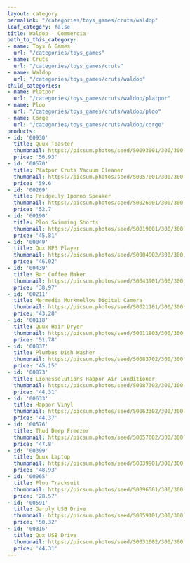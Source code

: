 ```yaml
---
layout: category
permalink: "/categories/toys_games/cruts/waldop"
leaf_category: false
title: Waldop - Commercia
path_to_this_category:
- name: Toys & Games
  url: "/categories/toys_games"
- name: Cruts
  url: "/categories/toys_games/cruts"
- name: Waldop
  url: "/categories/toys_games/cruts/waldop"
child_categories:
- name: Platpor
  url: "/categories/toys_games/cruts/waldop/platpor"
- name: Ploo
  url: "/categories/toys_games/cruts/waldop/ploo"
- name: Corge
  url: "/categories/toys_games/cruts/waldop/corge"
products:
- id: '00930'
  title: Quux Toaster
  thumbnail: https://picsum.photos/seed/S0093001/300/300
  price: '56.93'
- id: '00570'
  title: Platpor Cruts Vacuum Cleaner
  thumbnail: https://picsum.photos/seed/S0057001/300/300
  price: '59.6'
- id: '00269'
  title: Fridge.ly Iponno Speaker
  thumbnail: https://picsum.photos/seed/S0026901/300/300
  price: '52.7'
- id: '00190'
  title: Ploo Swimming Shorts
  thumbnail: https://picsum.photos/seed/S0019001/300/300
  price: '45.81'
- id: '00049'
  title: Qux MP3 Player
  thumbnail: https://picsum.photos/seed/S0004902/300/300
  price: '46.02'
- id: '00439'
  title: Bar Coffee Maker
  thumbnail: https://picsum.photos/seed/S0043901/300/300
  price: '38.97'
- id: '00211'
  title: Mermedia Murkmellow Digital Camera
  thumbnail: https://picsum.photos/seed/S0021101/300/300
  price: '43.28'
- id: '00118'
  title: Quux Hair Dryer
  thumbnail: https://picsum.photos/seed/S0011803/300/300
  price: '51.78'
- id: '00837'
  title: Plumbus Dish Washer
  thumbnail: https://picsum.photos/seed/S0083702/300/300
  price: '45.15'
- id: '00873'
  title: Lionessolutions Happor Air Conditioner
  thumbnail: https://picsum.photos/seed/S0087302/300/300
  price: '44.31'
- id: '00633'
  title: Happor Vinyl
  thumbnail: https://picsum.photos/seed/S0063302/300/300
  price: '44.37'
- id: '00576'
  title: Thud Deep Freezer
  thumbnail: https://picsum.photos/seed/S0057602/300/300
  price: '47.8'
- id: '00399'
  title: Quux Laptop
  thumbnail: https://picsum.photos/seed/S0039901/300/300
  price: '48.93'
- id: '00965'
  title: Ploo Tracksuit
  thumbnail: https://picsum.photos/seed/S0096501/300/300
  price: '28.57'
- id: '00591'
  title: Garply USB Drive
  thumbnail: https://picsum.photos/seed/S0059101/300/300
  price: '50.32'
- id: '00316'
  title: Qux USB Drive
  thumbnail: https://picsum.photos/seed/S0031602/300/300
  price: '44.31'
---
```

